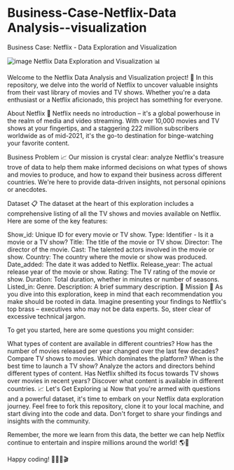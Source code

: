 # Business-Case-Netflix-Data Analysis--visualization
Business Case: Netflix - Data Exploration and Visualization


![image](https://github.com/gmrampe/Business-case-Netflix---Data-Analysis-visualization/assets/123885825/9185d3f6-fb49-44c9-b83f-66d04412bc69)
Netflix Data Exploration and Visualization 📊

Welcome to the Netflix Data Analysis and Visualization project! 🎉 In this repository, we delve into the world of Netflix to uncover valuable insights from their vast library of movies and TV shows. Whether you're a data enthusiast or a Netflix aficionado, this project has something for everyone.

About Netflix 🍿
Netflix needs no introduction – it's a global powerhouse in the realm of media and video streaming. With over 10,000 movies and TV shows at your fingertips, and a staggering 222 million subscribers worldwide as of mid-2021, it's the go-to destination for binge-watching your favorite content.

Business Problem 📈
Our mission is crystal clear: analyze Netflix's treasure trove of data to help them make informed decisions on what types of shows and movies to produce, and how to expand their business across different countries. We're here to provide data-driven insights, not personal opinions or anecdotes.

Dataset 📋
The dataset at the heart of this exploration includes a comprehensive listing of all the TV shows and movies available on Netflix. Here are some of the key features:

Show_id: Unique ID for every movie or TV show.
Type: Identifier - Is it a movie or a TV show?
Title: The title of the movie or TV show.
Director: The director of the movie.
Cast: The talented actors involved in the movie or show.
Country: The country where the movie or show was produced.
Date_added: The date it was added to Netflix.
Release_year: The actual release year of the movie or show.
Rating: The TV rating of the movie or show.
Duration: Total duration, whether in minutes or number of seasons.
Listed_in: Genre.
Description: A brief summary description.
🚀 Mission 🚀
As you dive into this exploration, keep in mind that each recommendation you make should be rooted in data. Imagine presenting your findings to Netflix's top brass – executives who may not be data experts. So, steer clear of excessive technical jargon.

To get you started, here are some questions you might consider:

What types of content are available in different countries?
How has the number of movies released per year changed over the last few decades?
Compare TV shows to movies. Which dominates the platform?
When is the best time to launch a TV show?
Analyze the actors and directors behind different types of content.
Has Netflix shifted its focus towards TV shows over movies in recent years?
Discover what content is available in different countries.
📈 Let's Get Exploring 📊
Now that you're armed with questions and a powerful dataset, it's time to embark on your Netflix data exploration journey. Feel free to fork this repository, clone it to your local machine, and start diving into the code and data. Don't forget to share your findings and insights with the community.

Remember, the more we learn from this data, the better we can help Netflix continue to entertain and inspire millions around the world! 🌎🍿

Happy coding! 🚀👨‍💻🎬

